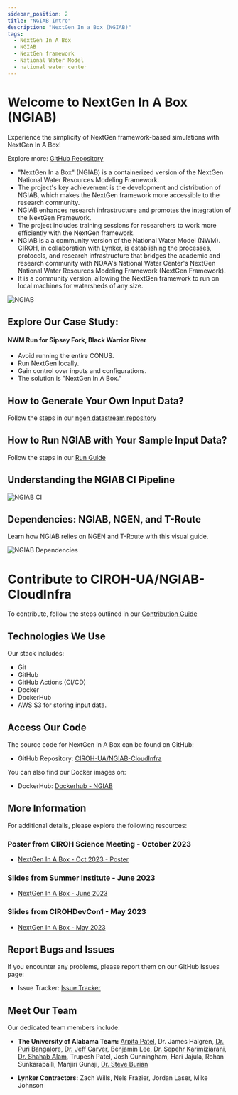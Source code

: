 ```yaml
---
sidebar_position: 2
title: "NGIAB Intro"
description: "NextGen In a Box (NGIAB)"
tags:
  - NextGen In A Box
  - NGIAB
  - NextGen framework
  - National Water Model
  - national water center
---
```


# Welcome to NextGen In A Box (NGIAB)

Experience the simplicity of NextGen framework-based simulations with NextGen In A Box!

Explore more: [GitHub Repository](https://github.com/CIROH-UA/NGIAB-CloudInfra/)

- "NextGen In a Box" (NGIAB) is a containerized version of the NextGen National Water Resources Modeling Framework.
- The project's key achievement is the development and distribution of NGIAB, which makes the NextGen framework more accessible to the research community.
- NGIAB enhances research infrastructure and promotes the integration of the NextGen Framework.
- The project includes training sessions for researchers to work more efficiently with the NextGen framework.
- NGIAB is a a community version of the National Water Model (NWM). CIROH, in collaboration with Lynker, is establishing the processes, protocols, and research infrastructure that bridges the academic and research community with NOAA's National Water Center's NextGen National Water Resources Modeling Framework (NextGen Framework).
- It is a community version, allowing the NextGen framework to run on local machines for watersheds of any size.

![NGIAB](/img/ngiab.jpg)

## Explore Our Case Study:

#### NWM Run for Sipsey Fork, Black Warrior River

- Avoid running the entire CONUS.
- Run NextGen locally.
- Gain control over inputs and configurations.
- The solution is "NextGen In A Box."

## How to Generate Your Own Input Data?
Follow the steps in our [ngen datastream repository](https://github.com/CIROH-UA/ngen-datastream/tree/main)

## How to Run NGIAB with Your Sample Input Data?

Follow the steps in our [Run Guide](https://github.com/CIROH-UA/NGIAB-CloudInfra/blob/main/README.md)

## Understanding the NGIAB CI Pipeline

![NGIAB CI](/img/ngiab-ci.jpg)

## Dependencies: NGIAB, NGEN, and T-Route

Learn how NGIAB relies on NGEN and T-Route with this visual guide.

![NGIAB Dependencies](/img/ngiab-ngen-deps.jpg)

# Contribute to CIROH-UA/NGIAB-CloudInfra

To contribute, follow the steps outlined in our [Contribution Guide](https://github.com/CIROH-UA/NGIAB-CloudInfra/blob/main/contribute.md)

## Technologies We Use

Our stack includes:

- Git
- GitHub
- GitHub Actions (CI/CD)
- Docker
- DockerHub
- AWS S3 for storing input data.

## Access Our Code

The source code for NextGen In A Box can be found on GitHub:

- GitHub Repository: [CIROH-UA/NGIAB-CloudInfra](https://github.com/CIROH-UA/NGIAB-CloudInfra)

You can also find our Docker images on:

- DockerHub: [Dockerhub - NGIAB](https://hub.docker.com/u/awiciroh)

## More Information

For additional details, please explore the following resources:

### Poster from CIROH Science Meeting - October 2023

- [NextGen In A Box - Oct 2023 - Poster](https://github.com/CIROH-UA/Conferences/tree/main/ScienceMeeting2023-Poster)

### Slides from Summer Institute - June 2023

- [NextGen In A Box - June 2023](https://github.com/CIROH-UA/Conferences/tree/main/SummerInstitute2023)

### Slides from CIROHDevCon1 - May 2023

- [NextGen In A Box - May 2023](https://github.com/CIROH-UA/Conferences/tree/main/CIROHdevCon23)

## Report Bugs and Issues

If you encounter any problems, please report them on our GitHub Issues page:

- Issue Tracker: [Issue Tracker](https://github.com/CIROH-UA/CloudInfra/issues/)

## Meet Our Team

Our dedicated team members include:

- **The University of Alabama Team:** [Arpita Patel](https://dev.awi.ua.edu/about/staff/arpita-patel/), Dr. James Halgren, [Dr. Puri Bangalore](https://eng.ua.edu/eng-directory/dr-purushotham-bangalore/), [Dr. Jeff Carver](http://carver.cs.ua.edu/), Benjamin Lee, [Dr. Sepehr Karimiziarani](https://dev.awi.ua.edu/about/staff/sepehr-karimiziarani-ph-d/), [Dr. Shahab Alam](https://dev.awi.ua.edu/about/staff/md-shahabul-alam-ph-d/), Trupesh Patel, Josh Cunningham, Hari Jajula, Rohan Sunkarapalli, Manjiri Gunaji, [Dr. Steve Burian](https://eng.ua.edu/eng-directory/dr-steven-burian/)

- **Lynker Contractors:** Zach Wills, Nels Frazier, Jordan Laser, Mike Johnson
